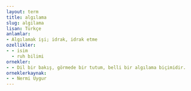 ```yaml
---
layout: term
title: algılama
slug: algilama
lisan: Türkçe
anlamlar:
- Algılamak işi; idrak, idrak etme
ozellikler:
- - isim
  - ruh bilimi
ornekler:
- - Dil bir bakış, görmede bir tutum, belli bir algılama biçimidir.
orneklerkaynak:
- - Nermi Uygur
---
```

